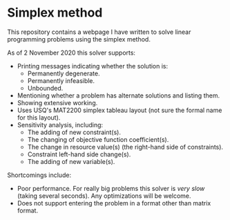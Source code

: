 # Simplex method
This repository contains a webpage I have written to solve linear programming problems using the simplex method. 

As of 2 November 2020 this solver supports:
* Printing messages indicating whether the solution is:
  * Permanently degenerate.
  * Permanently infeasible.
  * Unbounded.
* Mentioning whether a problem has alternate solutions and listing them.
* Showing extensive working.
* Uses USQ's MAT2200 simplex tableau layout (not sure the formal name for this layout).
* Sensitivity analysis, including:
  * The adding of new constraint(s).
  * The changing of objective function coefficient(s).
  * The change in resource value(s) (the right-hand side of constraints).
  * Constraint left-hand side change(s).
  * The adding of new variable(s).

Shortcomings include:
* Poor performance. For really big problems this solver is *very slow* (taking several seconds). Any optimizations will be welcome.
* Does not support entering the problem in a format other than matrix format.